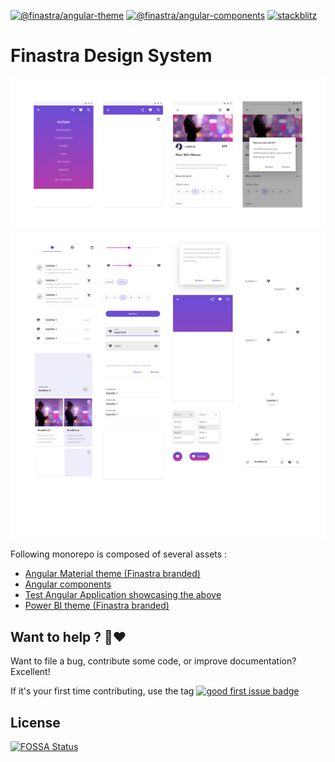 [![@finastra/angular-theme](https://img.shields.io/npm/v/@finastra/angular-theme?label=angular-theme&style=flat-square)](https://www.npmjs.com/package/@finastra/angular-theme)
[![@finastra/angular-components](https://img.shields.io/npm/v/@finastra/angular-components?label=angular-components&style=flat-square)](https://www.npmjs.com/package/@finastra/angular-components)
[![stackblitz](https://img.shields.io/badge/stackblitz-ffdcbot-brightgreen?style=flat-square)](https://stackblitz.com/@ffdcbot)

# Finastra Design System

![](./.github/assets/design-kit-foundations.png)

Following monorepo is composed of several assets :

- [Angular Material theme (Finastra branded)](https://github.com/finastra/finastra-design-system/tree/master/themes/angular-theme)
- [Angular components](https://github.com/finastra/finastra-design-system/tree/master/libs/angular-components)
- [Test Angular Application showcasing the above](https://github.com/finastra/finastra-design-system/tree/master/apps/angular-test-app)
- [Power BI theme (Finastra branded)](https://github.com/finastra/finastra-design-system/tree/master/themes/power-bi-theme)

## Want to help ? 🤗❤️

Want to file a bug, contribute some code, or improve documentation?
Excellent!

If it's your first time contributing, use the tag [![good first issue badge](https://img.shields.io/badge/-good%20first%20issue-blueviolet?style=flat-square)](https://github.com/finastra/finastra-design-system/issues?q=is%3Aissue+is%3Aopen+label%3A%22good+first+issue%22)


## License
[![FOSSA Status](https://app.fossa.com/api/projects/git%2Bgithub.com%2FFinastra%2Ffinastra-design-system.svg?type=large)](https://app.fossa.com/projects/git%2Bgithub.com%2FFinastra%2Ffinastra-design-system?ref=badge_large)
